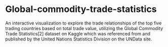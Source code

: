 # Global-commodity-trade-statistics
An interactive visualization to explore the trade relationships of the top five trading countries based on total trade value, utilizing the Global Commodity Trade Statistics[2] dataset on Kaggle which was referenced from and published by the United Nations Statistics Division on the UNData site.
